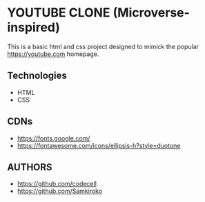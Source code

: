 # YOUTUBE CLONE (Microverse-inspired)
This is a basic html and css project designed to mimick the popular https://youtube.com homepage.

## Technologies
- HTML
- CSS

## CDNs
- https://fonts.google.com/
- https://fontawesome.com/icons/ellipsis-h?style=duotone


## AUTHORS
- https://github.com/codecell
- https://github.com/Samkiroko